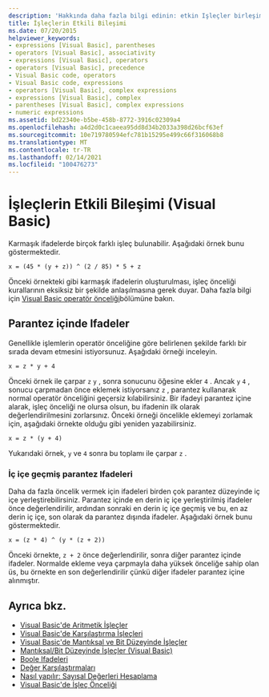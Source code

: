 ```yaml
---
description: 'Hakkında daha fazla bilgi edinin: etkin Işleçler birleşimi (Visual Basic)'
title: İşleçlerin Etkili Bileşimi
ms.date: 07/20/2015
helpviewer_keywords:
- expressions [Visual Basic], parentheses
- operators [Visual Basic], associativity
- expressions [Visual Basic], operators
- operators [Visual Basic], precedence
- Visual Basic code, operators
- Visual Basic code, expressions
- operators [Visual Basic], complex expressions
- expressions [Visual Basic], complex
- parentheses [Visual Basic], complex expressions
- numeric expressions
ms.assetid: bd22340e-b5be-458b-8772-3916c02309a4
ms.openlocfilehash: a4d2d0c1caeea95dd8d34b2033a398d26bcf63ef
ms.sourcegitcommit: 10e719780594efc781b15295e499c66f316068b8
ms.translationtype: MT
ms.contentlocale: tr-TR
ms.lasthandoff: 02/14/2021
ms.locfileid: "100476273"
---
```

# <a name="efficient-combination-of-operators-visual-basic"></a>İşleçlerin Etkili Bileşimi (Visual Basic)

Karmaşık ifadelerde birçok farklı işleç bulunabilir. Aşağıdaki örnek bunu göstermektedir.  
  
 `x = (45 * (y + z)) ^ (2 / 85) * 5 + z`  
  
 Önceki örnekteki gibi karmaşık ifadelerin oluşturulması, işleç önceliği kurallarının eksiksiz bir şekilde anlaşılmasına gerek duyar. Daha fazla bilgi için [Visual Basic operatör önceliği](../../../language-reference/operators/operator-precedence.md)bölümüne bakın.  
  
## <a name="parenthetical-expressions"></a>Parantez içinde Ifadeler  

 Genellikle işlemlerin operatör önceliğine göre belirlenen şekilde farklı bir sırada devam etmesini istiyorsunuz. Aşağıdaki örneği inceleyin.  
  
 `x = z * y + 4`  
  
 Önceki örnek ile çarpar `z` `y` , sonra sonucunu öğesine ekler `4` . Ancak `y` `4` , sonucu çarpmadan önce eklemek istiyorsanız `z` , parantez kullanarak normal operatör önceliğini geçersiz kılabilirsiniz. Bir ifadeyi parantez içine alarak, işleç önceliği ne olursa olsun, bu ifadenin ilk olarak değerlendirilmesini zorlarsınız. Önceki örneği öncelikle eklemeyi zorlamak için, aşağıdaki örnekte olduğu gibi yeniden yazabilirsiniz.  
  
 `x = z * (y + 4)`  
  
 Yukarıdaki örnek, `y` ve `4` sonra bu toplamı ile çarpar `z` .  
  
### <a name="nested-parenthetical-expressions"></a>İç içe geçmiş parantez Ifadeleri  

 Daha da fazla öncelik vermek için ifadeleri birden çok parantez düzeyinde iç içe yerleştirebilirsiniz. Parantez içinde en derin iç içe yerleştirilmiş ifadeler önce değerlendirilir, ardından sonraki en derin iç içe geçmiş ve bu, en az derin iç içe, son olarak da parantez dışında ifadeler. Aşağıdaki örnek bunu göstermektedir.  
  
 `x = (z * 4) ^ (y * (z + 2))`  
  
 Önceki örnekte, `z + 2` önce değerlendirilir, sonra diğer parantez içinde ifadeler. Normalde ekleme veya çarpmayla daha yüksek önceliğe sahip olan üs, bu örnekte en son değerlendirilir çünkü diğer ifadeler parantez içine alınmıştır.  
  
## <a name="see-also"></a>Ayrıca bkz.

- [Visual Basic'de Aritmetik İşleçler](arithmetic-operators.md)
- [Visual Basic'de Karşılaştırma İşleçleri](comparison-operators.md)
- [Visual Basic'de Mantıksal ve Bit Düzeyinde İşleçler](logical-and-bitwise-operators.md)
- [Mantıksal/Bit Düzeyinde İşleçler (Visual Basic)](../../../language-reference/operators/logical-bitwise-operators.md)
- [Boole Ifadeleri](boolean-expressions.md)
- [Değer Karşılaştırmaları](value-comparisons.md)
- [Nasıl yapılır: Sayısal Değerleri Hesaplama](how-to-calculate-numeric-values.md)
- [Visual Basic'de İşleç Önceliği](../../../language-reference/operators/operator-precedence.md)
